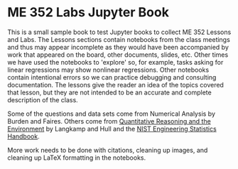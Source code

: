 # ME 352 Labs Jupyter Book

This is a small sample book to test Jupyter books to collect ME 352 Lessons and Labs.
The Lessons sections contain notebooks from the class meetings and thus may appear incomplete as they would have been accompanied by work that appeared on the board, other documents, slides, etc. Other times we have used the notebooks to 'explore' so, for example, tasks asking for linear regressions may show nonlinear regressions. Other notebooks contain intentional errors so we can practice debugging and consulting documentation. The lessons give the reader an idea of the topics covered that lesson, but they are not intended to be an accurate and complete description of the class.

Some of the questions and data sets come from Numerical Analysis by Burden and Faires. Others come from [Quantitative Reasoning and the Environment](https://sites.google.com/view/qre) by Langkamp and Hull and the [NIST Engineering Statistics Handbook](https://www.itl.nist.gov/div898/handbook/index.htm).

More work needs to be done with citations, cleaning up images, and cleaning up LaTeX formatting in the notebooks.

```{tableofcontents}
```
